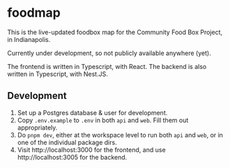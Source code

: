 # foodmap

This is the live-updated foodbox map for the Community Food Box Project, in Indianapolis.

Currently under development, so not publicly available anywhere (yet).

The frontend is written in Typescript, with React. The backend is also written in Typescript, with Nest.JS.

## Development

1. Set up a Postgres database & user for development.
2. Copy `.env.example` to `.env` in both `api` and `web`. Fill them out appropriately.
3. Do `pnpm dev`, either at the workspace level to run both `api` and `web`, or in one of the individual package dirs.
4. Visit http://localhost:3000 for the frontend, and use http://localhost:3005 for the backend.
